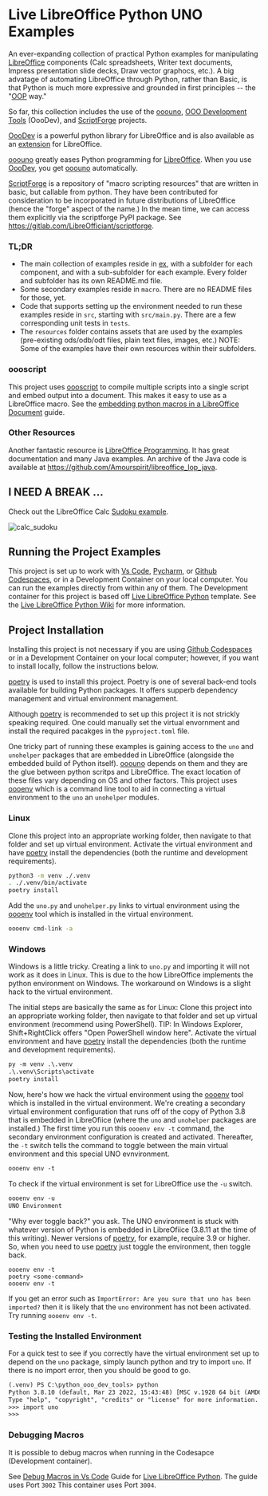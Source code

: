 # Live LibreOffice Python UNO Examples

An ever-expanding collection of practical Python examples for manipulating [LibreOffice](https://www.libreoffice.org/) components (Calc spreadsheets, Writer text documents, Impress presentation slide decks, Draw vector graphocs, etc.). A big advatage of automating LibreOffice through Python, rather than Basic, is that Python is much more expressive and grounded in first principles -- the "[OOP](https://en.wikipedia.org/wiki/Object-oriented_programming) way."

So far, this collection includes the use of the [ooouno], [OOO Development Tools] (OooDev), and [ScriptForge] projects.

[OooDev] is a powerful python library for LibreOffice and is also available as an [extension](https://extensions.libreoffice.org/en/extensions/show/41700) for LibreOffice.

[ooouno] greatly eases Python programming for [LibreOffice](https://www.libreoffice.org/). When you use [OooDev], you get [ooouno] automatically.

[ScriptForge] is a repository of "macro scripting resources" that are written in basic, but callable from python. They have been contributed for consideration to be incorporated in future distributions of LibreOffice (hence the "forge" aspect of the name.) In the mean time, we can access them explicitly via the scriptforge PyPI package. See https://gitlab.com/LibreOfficiant/scriptforge.

### TL;DR

- The main collection of examples reside in [ex], with a subfolder for each component, and with a sub-subfolder for each example. Every folder and subfolder has its own README.md file.
- Some secondary examples reside in `macro`. There are no README files for those, yet.
- Code that supports setting up the environment needed to run these examples reside in `src`, starting with `src/main.py`. There are a few corresponding unit tests in `tests`.
- The `resources` folder contains assets that are used by the examples (pre-existing ods/odb/odt files, plain text files, images, etc.) NOTE: Some of the examples have their own resources within their subfolders.

### oooscript

This project uses [oooscript] to compile multiple scripts into a single script and embed output into a document.
This makes it easy to use as a LibreOffice macro.
See the [embedding python macros in a LibreOffice Document](https://python-ooo-dev-tools.readthedocs.io/en/latest/guide/embed_python.html) guide.

### Other Resources

Another fantastic resource is [LibreOffice Programming].
It has great documentation and many Java examples.
An archive of the Java code is available at https://github.com/Amourspirit/libreoffice_lop_java.

## I NEED A BREAK ...

Check out the LibreOffice Calc [Sudoku example](./ex/calc/sudoku).

![calc_sudoku](https://user-images.githubusercontent.com/4193389/165391098-883a7647-5fc8-47de-b028-4c2c98337abe.png)

## Running the Project Examples

This project is set up to work with [Vs Code](https://code.visualstudio.com/), [Pycharm](https://www.jetbrains.com/pycharm), or [Github Codespaces](https://docs.github.com/en/codespaces/overview), or in a Development Container on your local computer.
You can run the examples directly from within any of them.
The Development container for this project is based off [Live LibreOffice Python](https://github.com/Amourspirit/live-libreoffice-python) template. See the [Live LibreOffice Python Wiki](https://github.com/Amourspirit/live-libreoffice-python/wiki) for more information.

## Project Installation

Installing this project is not necessary if you are using [Github Codespaces](https://docs.github.com/en/codespaces/overview) or in a Development Container on your local computer; however, if you want to install locally, follow the instructions below.

[poetry] is used to install this project. Poetry is one of several back-end tools available for building Python packages. It offers supperb dependency management and virtual environment management.

Although [poetry] is recommended to set up this project it is not strickly speaking required.
One could manually set the virtual envornment and install the required pacakges in the `pyproject.toml` file.

One tricky part of running these examples is gaining access to the `uno` and `unohelper` packages that are embedded in LibreOffice (alongside the embedded build of Python itself). [ooouno] depends on them and they are the glue between python scritps and LibreOffice. The exact location of these files vary depending on OS and other factors. This project uses [oooenv] which is a command line tool to aid in connecting a virtual environment to the `uno` an `unohelper` modules.

### Linux

Clone this project into an appropriate working folder, then navigate to that folder and set up virtual environment.
Activate the virtual environment and have [poetry] install the dependencies (both the runtime and development requirements).

```sh
python3 -m venv ./.venv
. ./.venv/bin/activate
poetry install
```

Add the `uno.py` and `unohelper.py` links to virtual environment using the [oooenv] tool which is installed in the virtual environment.

```sh
oooenv cmd-link -a
```

### Windows

Windows is a little tricky. Creating a link to `uno.py` and importing it will not work as it does in Linux. This is due to the how LibreOffice implements the python environment on Windows.
The workaround on Windows is a slight hack to the virtual environment.

The initial steps are basically the same as for Linux:
Clone this project into an appropriate working folder, then navigate to that folder and set up virtual environment (recommend using PowerShell).
TIP: In Windows Explorer, Shift+RightClick offers "Open PowerShell window here".
Activate the virtual environment and have [poetry] install the dependencies (both the runtime and development requirements).

```ps
py -m venv .\.venv
.\.venv\Scripts\activate
poetry install
```

Now, here's how we hack the virtual environment using the [oooenv] tool which is installed in the virtual environment.
We're creating a secondary virtual environment configuration that runs off of the copy of Python 3.8 that is embedded in LibreOfiice (where the `uno` and `unohelper` packages are installed.)
The first time you run this `oooenv env -t` command, the secondary environment configuration is created and activated.
Thereafter, the `-t` switch tells the command to toggle between the main virtual environment and this special UNO evnvironment.

```ps
oooenv env -t
```
To check if the virtual environment is set for LibreOffice use the `-u` switch.

```ps
oooenv env -u
UNO Environment
```

"Why ever toggle back?" you ask.
The UNO environment is stuck with whatever version of Python is embedded in LibreOfiice (3.8.11 at the time of this writing).
Newer versions of [poetry], for example, require 3.9 or higher.
So, when you need to use [poetry] just toggle the environment, then toggle back.

```
oooenv env -t
poetry <some-command>
oooenv env -t
```

If you get an error such as `ImportError: Are you sure that uno has been imported?` then it is likely that the `uno` environment has not been activated.
Try running `oooenv env -t`.

### Testing the Installed Environment

For a quick test to see if you correctly have the virtual environment set up to depend on the `uno` package, simply launch python and try to import `uno`.
If there is no import error, then you should be good to go.

```txt
(.venv) PS C:\python_ooo_dev_tools> python
Python 3.8.10 (default, Mar 23 2022, 15:43:48) [MSC v.1928 64 bit (AMD64)] on win32
Type "help", "copyright", "credits" or "license" for more information.
>>> import uno
>>>
```

### Debugging Macros

It is possible to debug macros when running in the Codesapce (Development container).

See [Debug Macros in Vs Code](https://github.com/Amourspirit/live-libreoffice-python/wiki/Debug-Macros-in-Vs-Code) Guide for [Live LibreOffice Python]. The guide uses Port `3002` This container uses Port `3004`.



[ooouno]: https://pypi.org/project/ooouno/
[oooscript]: https://pypi.org/project/oooscript/
[oooenv]: https://pypi.org/project/oooenv/
[OOO Development Tools]: https://python-ooo-dev-tools.readthedocs.io/en/latest/
[OooDev]: https://python-ooo-dev-tools.readthedocs.io/en/latest/
[ooouno]: https://github.com/Amourspirit/python-ooouno
[ScriptForge]: https://gitlab.com/LibreOfficiant/scriptforge
[ex]: ./ex/
[LibreOffice Programming]: https://github.com/flywire/lo-p
[poetry]: https://python-poetry.org
[Live LibreOffice Python]:https://github.com/Amourspirit/live-libreoffice-python
